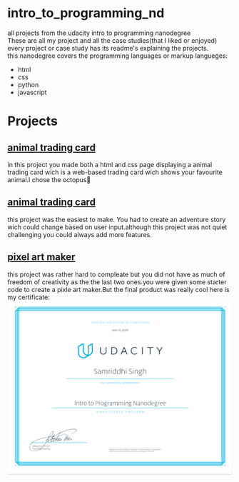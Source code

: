 # intro_to_programming_nd<br>
all projects from the udacity intro to programming nanodegree<br>
These are all my project and all the case studies(that I liked or enjoyed)<br>
every project or case study has its readme's explaining the projects.<br>
this nanodegree covers the programming languages or markup langueges:<br>
<ul>
<li>html
<li>css
<li>python
<li>javascript
</ul>
<h1>Projects</h1>
<h2><a href="https://github.com/simsalabim1/intro-to-programming-nd/tree/master/project1-octopus-trading-card"> animal trading card </a></h2>
in this project you made both a html and css page displaying a animal trading card wich is a web-based trading card wich shows your favourite animal.I chose the octopus🐙<br>
<h2><a href="https://github.com/simsalabim1/intro-to-programming-nd/tree/master/project2-Python-adventure-game"> animal trading card </a></h2>
this project was the easiest to make. You had to create an adventure story wich could change based on user input.although this project was not quiet challenging you could always add more features.
<h2><a href="https://github.com/simsalabim1/intro-to-programming-nd/tree/master/project3-pixel-art-maker-starter-master-master">pixel art maker</a></h2>
this project was rather hard to compleate but you did not have as much of freedom of creativity as the the last two ones.you were given some starter code to create a pixle art maker.But the final product was really cool
here is my certificate:<br>
<img src="photo.png">

